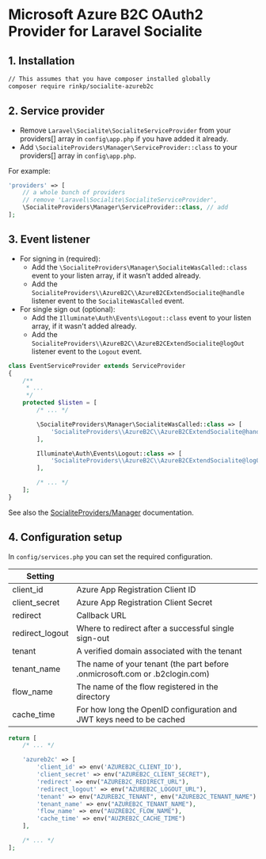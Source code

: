 # Microsoft Azure B2C OAuth2 Provider for Laravel Socialite

## 1. Installation
```sh
// This assumes that you have composer installed globally
composer require rinkp/socialite-azureb2c
```

## 2. Service provider
* Remove `Laravel\Socialite\SocialiteServiceProvider` from your providers[] array in `config\app.php` if you have added it already.
* Add `\SocialiteProviders\Manager\ServiceProvider::class` to your providers[] array in `config\app.php`.

For example:
```php
'providers' => [
    // a whole bunch of providers
    // remove 'Laravel\Socialite\SocialiteServiceProvider',
    \SocialiteProviders\Manager\ServiceProvider::class, // add
];
```

## 3. Event listener
* For signing in (required):
  * Add the `\SocialiteProviders\Manager\SocialiteWasCalled::class` event to your listen array, if it wasn't added already.
  * Add the `SocialiteProviders\\AzureB2C\\AzureB2CExtendSocialite@handle` listener event to the `SocialiteWasCalled` event.
* For single sign out (optional):
  * Add the `Illuminate\Auth\Events\Logout::class` event to your listen array, if it wasn't added already.
  * Add the `SocialiteProviders\\AzureB2C\\AzureB2CExtendSocialite@logOut` listener event to the `Logout` event.

```php
class EventServiceProvider extends ServiceProvider
{
    /**
     * ...
     */
    protected $listen = [
        /* ... */

        \SocialiteProviders\Manager\SocialiteWasCalled::class => [
            'SocialiteProviders\\AzureB2C\\AzureB2CExtendSocialite@handle',
        ],

        Illuminate\Auth\Events\Logout::class => [
            'SocialiteProviders\\AzureB2C\\AzureB2CExtendSocialite@logOut',
        ],

        /* ... */
    ];
}
```

See also the [SocialiteProviders/Manager](https://github.com/SocialiteProviders/Manager) documentation.

## 4. Configuration setup
In `config/services.php` you can set the required configuration.

| Setting         |                                                                             |
|-----------------|-----------------------------------------------------------------------------|
| client_id       | Azure App Registration Client ID                                            |
| client_secret   | Azure App Registration Client Secret                                        |
| redirect        | Callback URL                                                                |
| redirect_logout | Where to redirect after a successful single sign-out                        |
| tenant          | A verified domain associated with the tenant                                |
| tenant_name     | The name of your tenant (the part before .onmicrosoft.com or .b2clogin.com) |
| flow_name       | The name of the flow registered in the directory                            |
| cache_time      | For how long the OpenID configuration and JWT keys need to be cached        |

```php
return [
    /* ... */

    'azureb2c' => [
        'client_id' => env('AZUREB2C_CLIENT_ID'),
        'client_secret' => env("AZUREB2C_CLIENT_SECRET"),
        'redirect' => env("AZUREB2C_REDIRECT_URL"),
        'redirect_logout' => env("AZUREB2C_LOGOUT_URL"),
        'tenant' => env("AZUREB2C_TENANT", env("AZUREB2C_TENANT_NAME") . ".onmicrosoft.com"),
        'tenant_name' => env("AZUREB2C_TENANT_NAME"),
        'flow_name' => env("AUZREB2C_FLOW_NAME"),
        'cache_time' => env("AUZREB2C_CACHE_TIME")
    ],

    /* ... */
];
```
